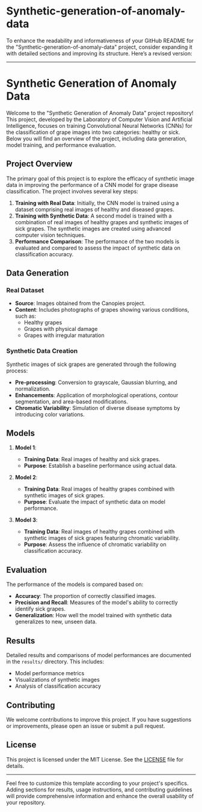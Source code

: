 # Synthetic-generation-of-anomaly-data
To enhance the readability and informativeness of your GitHub README for the "Synthetic-generation-of-anomaly-data" project, consider expanding it with detailed sections and improving its structure. Here’s a revised version:

---

# Synthetic Generation of Anomaly Data

Welcome to the "Synthetic Generation of Anomaly Data" project repository! This project, developed by the Laboratory of Computer Vision and Artificial Intelligence, focuses on training Convolutional Neural Networks (CNNs) for the classification of grape images into two categories: healthy or sick. Below you will find an overview of the project, including data generation, model training, and performance evaluation.

## Project Overview

The primary goal of this project is to explore the efficacy of synthetic image data in improving the performance of a CNN model for grape disease classification. The project involves several key steps:

1. **Training with Real Data**: Initially, the CNN model is trained using a dataset comprising real images of healthy and diseased grapes.
2. **Training with Synthetic Data**: A second model is trained with a combination of real images of healthy grapes and synthetic images of sick grapes. The synthetic images are created using advanced computer vision techniques.
3. **Performance Comparison**: The performance of the two models is evaluated and compared to assess the impact of synthetic data on classification accuracy.

## Data Generation

### Real Dataset
- **Source**: Images obtained from the Canopies project.
- **Content**: Includes photographs of grapes showing various conditions, such as:
  - Healthy grapes
  - Grapes with physical damage
  - Grapes with irregular maturation

### Synthetic Data Creation
Synthetic images of sick grapes are generated through the following process:
- **Pre-processing**: Conversion to grayscale, Gaussian blurring, and normalization.
- **Enhancements**: Application of morphological operations, contour segmentation, and area-based modifications.
- **Chromatic Variability**: Simulation of diverse disease symptoms by introducing color variations.

## Models

1. **Model 1**: 
   - **Training Data**: Real images of healthy and sick grapes.
   - **Purpose**: Establish a baseline performance using actual data.

2. **Model 2**:
   - **Training Data**: Real images of healthy grapes combined with synthetic images of sick grapes.
   - **Purpose**: Evaluate the impact of synthetic data on model performance.

3. **Model 3**:
   - **Training Data**: Real images of healthy grapes combined with synthetic images of sick grapes featuring chromatic variability.
   - **Purpose**: Assess the influence of chromatic variability on classification accuracy.

## Evaluation

The performance of the models is compared based on:
- **Accuracy**: The proportion of correctly classified images.
- **Precision and Recall**: Measures of the model's ability to correctly identify sick grapes.
- **Generalization**: How well the model trained with synthetic data generalizes to new, unseen data.


## Results

Detailed results and comparisons of model performances are documented in the `results/` directory. This includes:
- Model performance metrics
- Visualizations of synthetic images
- Analysis of classification accuracy

## Contributing

We welcome contributions to improve this project. If you have suggestions or improvements, please open an issue or submit a pull request.

## License

This project is licensed under the MIT License. See the [LICENSE](LICENSE) file for details.

---

Feel free to customize this template according to your project's specifics. Adding sections for results, usage instructions, and contributing guidelines will provide comprehensive information and enhance the overall usability of your repository.
